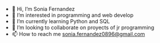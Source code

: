 - 👋 Hi, I’m Sonia Fernandez 
- 👀 I’m interested in programming and web develop
- 🌱 I’m currently learning Python and SQL
- 💞️ I’m looking to collaborate on proyects of jr programming
- 📫 How to reach me sonia.fernandez0896@gmail.com

<!---
MalexD08/MalexD08 is a ✨ special ✨ repository because its `README.md` (this file) appears on your GitHub profile.
You can click the Preview link to take a look at your changes.
--->

